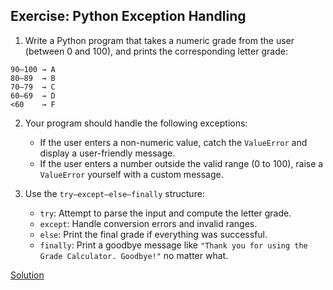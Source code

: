 ## Exercise: Python Exception Handling

1. Write a Python program that takes a numeric grade from the user (between 0 and 100), and prints the corresponding letter grade:

```
90–100 → A  
80–89  → B  
70–79  → C  
60–69  → D  
<60    → F
```

2. Your program should handle the following exceptions:
   - If the user enters a non-numeric value, catch the `ValueError` and display a user-friendly message.
   - If the user enters a number outside the valid range (0 to 100), raise a `ValueError` yourself with a custom message.

3. Use the `try–except–else–finally` structure:
   - `try`: Attempt to parse the input and compute the letter grade.
   - `except`: Handle conversion errors and invalid ranges.
   - `else`: Print the final grade if everything was successful.
   - `finally`: Print a goodbye message like `"Thank you for using the Grade Calculator. Goodbye!"` no matter what.

[Solution](https://gist.github.com/your-solution-link-here)

